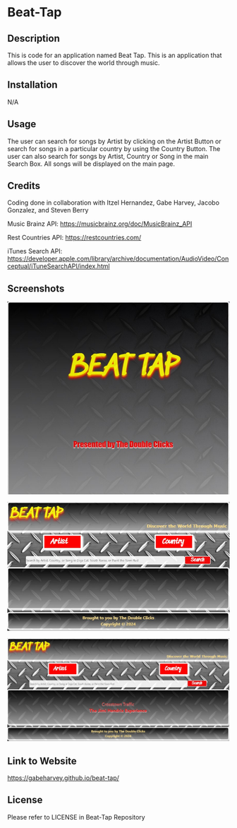 # Beat-Tap

## Description

This is code for an application named Beat Tap. This is an application that allows the user to discover the world through music.

## Installation

N/A

## Usage

The user can search for songs by Artist by clicking on the Artist Button or search for songs in a particular country by using the Country Button. The user can also search for songs by Artist, Country or Song in the main Search Box. All songs will be displayed on the main page.

## Credits

Coding done in collaboration with Itzel Hernandez, Gabe Harvey, Jacobo Gonzalez, and Steven Berry

Music Brainz API: https://musicbrainz.org/doc/MusicBrainz_API

Rest Countries API: https://restcountries.com/

iTunes Search API: https://developer.apple.com/library/archive/documentation/AudioVideo/Conceptual/iTuneSearchAPI/index.html

## Screenshots

![Alt text](./assets/images/new-loading-screen.jpg)

![Alt text](./assets/images/new-main-screen.jpg)

![Alt text](./assets/images/new-results-screen.jpg)

## Link to Website

https://gabeharvey.github.io/beat-tap/

## License

Please refer to LICENSE in Beat-Tap Repository